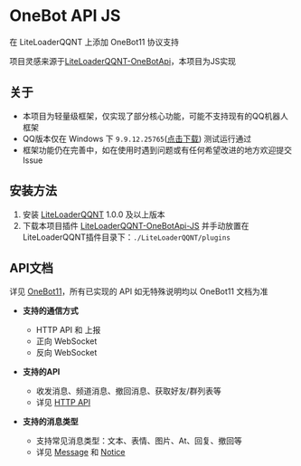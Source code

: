 # OneBot API JS

在 LiteLoaderQQNT 上添加 OneBot11 协议支持

项目灵感来源于[LiteLoaderQQNT-OneBotApi](https://github.com/linyuchen/LiteLoaderQQNT-OneBotApi)，本项目为JS实现

## 关于
- 本项目为轻量级框架，仅实现了部分核心功能，可能不支持现有的QQ机器人框架
- QQ版本仅在 Windows 下 `9.9.12.25765`([点击下载](https://dldir1.qq.com/qqfile/qq/QQNT/960a88c0/QQ9.9.12.25765_x64.exe)) 测试运行通过
- 框架功能仍在完善中，如在使用时遇到问题或有任何希望改进的地方欢迎提交 Issue

## 安装方法
1. 安装 [LiteLoaderQQNT](https://github.com/LiteLoaderQQNT/LiteLoaderQQNT) 1.0.0 及以上版本
2. 下载本项目插件 [LiteLoaderQQNT-OneBotApi-JS](https://github.com/2891954521/LiteLoaderQQNT-OneBotApi-JS/releases) 并手动放置在LiteLoaderQQNT插件目录下：`./LiteLoaderQQNT/plugins`


## API文档
详见 [OneBot11](https://github.com/botuniverse/onebot-11)，所有已实现的 API 如无特殊说明均以 OneBot11 文档为准

- **支持的通信方式**  
  - HTTP API 和 上报
  - 正向 WebSocket
  - 反向 WebSocket  

- **支持的API**  
   - 收发消息、频道消息、撤回消息、获取好友/群列表等  
   - 详见 [HTTP API](https://github.com/2891954521/LiteLoaderQQNT-OneBotApi-JS/blob/main/doc/http.md)

- **支持的消息类型**  
   - 支持常见消息类型：文本、表情、图片、At、回复、撤回等  
   - 详见 [Message](https://github.com/2891954521/LiteLoaderQQNT-OneBotApi-JS/blob/main/doc/message.md) 和 [Notice](https://github.com/2891954521/LiteLoaderQQNT-OneBotApi-JS/blob/main/doc/notice.md)
